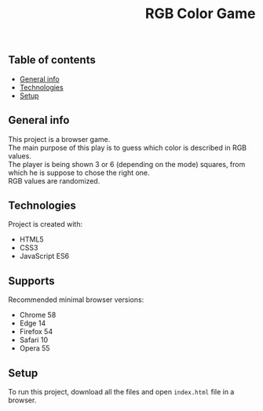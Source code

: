 <h1 align="right">RGB Color Game</h1><br>

## Table of contents
* [General info](#general-info)
* [Technologies](#technologies)
* [Setup](#setup)

## General info
This project is a browser game.  
The main purpose of this play is to guess which color is described in RGB values.  
The player is being shown 3 or 6 (depending on the mode) squares, from which he is suppose to chose the right one.  
RGB values are randomized.
	
## Technologies
Project is created with:
* HTML5
* CSS3
* JavaScript ES6

## Supports
Recommended minimal browser versions:
* Chrome 58
* Edge 14
* Firefox 54
* Safari 10
* Opera 55

## Setup
To run this project, download all the files and open `index.html` file in a browser.
